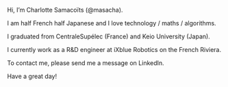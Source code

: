 Hi, I’m Charlotte Samacoïts (@masacha).

I am half French half Japanese and I love technology / maths / algorithms.

I graduated from CentraleSupélec (France) and Keio University (Japan). 

I currently work as a R&D engineer at iXblue Robotics on the French Riviera.

To contact me, please send me a message on LinkedIn. 

Have a great day!
